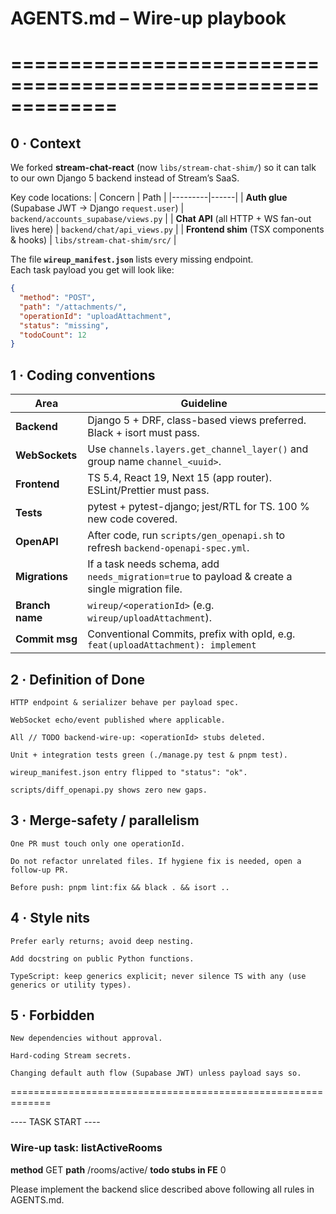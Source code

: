 # AGENTS.md  – Wire-up playbook
# =============================================================

## 0 · Context
We forked **stream-chat-react** (now `libs/stream-chat-shim/`) so it can talk to our own Django 5 backend instead of Stream’s SaaS.

Key code locations:
| Concern | Path |
|---------|------|
| **Auth glue** (Supabase JWT → Django `request.user`) | `backend/accounts_supabase/views.py` |
| **Chat API** (all HTTP + WS fan-out lives here) | `backend/chat/api_views.py` |
| **Frontend shim** (TSX components & hooks) | `libs/stream-chat-shim/src/` |

The file **`wireup_manifest.json`** lists every missing endpoint.  
Each task payload you get will look like:

```json
{
  "method": "POST",
  "path": "/attachments/",
  "operationId": "uploadAttachment",
  "status": "missing",
  "todoCount": 12
}
```
## 1 · Coding conventions
| Area            | Guideline                                                                                       |
| --------------- | ----------------------------------------------------------------------------------------------- |
| **Backend**     | Django 5 + DRF, class-based views preferred. Black + isort must pass.                           |
| **WebSockets**  | Use `channels.layers.get_channel_layer()` and group name `channel_<uuid>`.                      |
| **Frontend**    | TS 5.4, React 19, Next 15 (app router). ESLint/Prettier must pass.                              |
| **Tests**       | pytest + pytest-django; jest/RTL for TS. 100 % new code covered.                                |
| **OpenAPI**     | After code, run `scripts/gen_openapi.sh` to refresh `backend-openapi-spec.yml`.                 |
| **Migrations**  | If a task needs schema, add `needs_migration=true` to payload & create a single migration file. |
| **Branch name** | `wireup/<operationId>` (e.g. `wireup/uploadAttachment`).                                        |
| **Commit msg**  | Conventional Commits, prefix with opId, e.g. `feat(uploadAttachment): implement`                |

## 2 · Definition of Done

    HTTP endpoint & serializer behave per payload spec.

    WebSocket echo/event published where applicable.

    All // TODO backend-wire-up: <operationId> stubs deleted.

    Unit + integration tests green (./manage.py test & pnpm test).

    wireup_manifest.json entry flipped to "status": "ok".

    scripts/diff_openapi.py shows zero new gaps.

## 3 · Merge-safety / parallelism

    One PR must touch only one operationId.

    Do not refactor unrelated files. If hygiene fix is needed, open a follow-up PR.

    Before push: pnpm lint:fix && black . && isort ..

## 4 · Style nits

    Prefer early returns; avoid deep nesting.

    Add docstring on public Python functions.

    TypeScript: keep generics explicit; never silence TS with any (use generics or utility types).

## 5 · Forbidden

    New dependencies without approval.

    Hard-coding Stream secrets.

    Changing default auth flow (Supabase JWT) unless payload says so.

=============================================================

---- TASK START ----
### Wire-up task: listActiveRooms

**method**          GET
**path**            /rooms/active/
**todo stubs in FE** 0

Please implement the backend slice described above following all rules in AGENTS.md.
